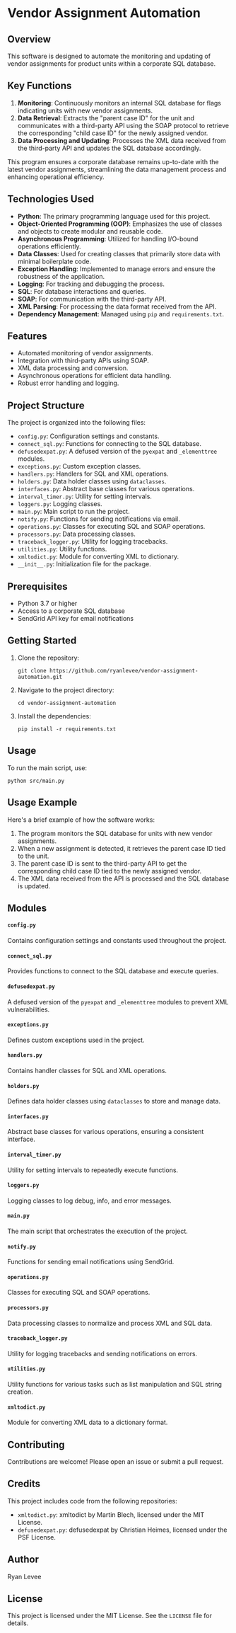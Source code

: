 # Vendor Assignment Automation

## Overview

This software is designed to automate the monitoring and updating of vendor assignments for product units within a corporate SQL database. 

## Key Functions
1.  **Monitoring**: Continuously monitors an internal SQL database for flags indicating units with new vendor assignments.
2.  **Data Retrieval**: Extracts the "parent case ID" for the unit and communicates with a third-party API using the SOAP protocol to retrieve the corresponding "child case ID" for the newly assigned vendor.
3.  **Data Processing and Updating**: Processes the XML data received from the third-party API and updates the SQL database accordingly.

This program ensures a corporate database remains up-to-date with the latest vendor assignments, streamlining the data management process and enhancing operational efficiency.

## Technologies Used

- **Python**: The primary programming language used for this project.
- **Object-Oriented Programming (OOP)**: Emphasizes the use of classes and objects to create modular and reusable code.
- **Asynchronous Programming**: Utilized for handling I/O-bound operations efficiently.
- **Data Classes**: Used for creating classes that primarily store data with minimal boilerplate code.
- **Exception Handling**: Implemented to manage errors and ensure the robustness of the application.
- **Logging**: For tracking and debugging the process.
- **SQL**: For database interactions and queries.
- **SOAP**: For communication with the third-party API.
- **XML Parsing**: For processing the data format received from the API.
- **Dependency Management**: Managed using `pip` and `requirements.txt`.

## Features

- Automated monitoring of vendor assignments.
- Integration with third-party APIs using SOAP.
- XML data processing and conversion.
- Asynchronous operations for efficient data handling.
- Robust error handling and logging.

## Project Structure

The project is organized into the following files:

- `config.py`: Configuration settings and constants.
- `connect_sql.py`: Functions for connecting to the SQL database.
- `defusedexpat.py`: A defused version of the `pyexpat` and `_elementtree` modules.
- `exceptions.py`: Custom exception classes.
- `handlers.py`: Handlers for SQL and XML operations.
- `holders.py`: Data holder classes using `dataclasses`.
- `interfaces.py`: Abstract base classes for various operations.
- `interval_timer.py`: Utility for setting intervals.
- `loggers.py`: Logging classes.
- `main.py`: Main script to run the project.
- `notify.py`: Functions for sending notifications via email.
- `operations.py`: Classes for executing SQL and SOAP operations.
- `processors.py`: Data processing classes.
- `traceback_logger.py`: Utility for logging tracebacks.
- `utilities.py`: Utility functions.
- `xmltodict.py`: Module for converting XML to dictionary.
- `__init__.py`: Initialization file for the package.

## Prerequisites

- Python 3.7 or higher
- Access to a corporate SQL database
- SendGrid API key for email notifications

## Getting Started

1.  Clone the repository:
    
        git clone https://github.com/ryanlevee/vendor-assignment-automation.git
    
2.  Navigate to the project directory:
    
        cd vendor-assignment-automation
    
3.  Install the dependencies:
    
        pip install -r requirements.txt

## Usage

To run the main script, use:

    python src/main.py

## Usage Example

Here's a brief example of how the software works:

1.  The program monitors the SQL database for units with new vendor assignments.
2.  When a new assignment is detected, it retrieves the parent case ID tied to the unit.
3.  The parent case ID is sent to the third-party API to get the corresponding child case ID tied to the newly assigned vendor.
4.  The XML data received from the API is processed and the SQL database is updated.

## Modules

#### `config.py`

Contains configuration settings and constants used throughout the project.

#### `connect_sql.py`

Provides functions to connect to the SQL database and execute queries.

#### `defusedexpat.py`

A defused version of the `pyexpat` and `_elementtree` modules to prevent XML vulnerabilities.

#### `exceptions.py`

Defines custom exceptions used in the project.

#### `handlers.py`

Contains handler classes for SQL and XML operations.

#### `holders.py`

Defines data holder classes using `dataclasses` to store and manage data.

#### `interfaces.py`

Abstract base classes for various operations, ensuring a consistent interface.

#### `interval_timer.py`

Utility for setting intervals to repeatedly execute functions.

#### `loggers.py`

Logging classes to log debug, info, and error messages.

#### `main.py`

The main script that orchestrates the execution of the project.

#### `notify.py`

Functions for sending email notifications using SendGrid.

#### `operations.py`

Classes for executing SQL and SOAP operations.

#### `processors.py`

Data processing classes to normalize and process XML and SQL data.

#### `traceback_logger.py`

Utility for logging tracebacks and sending notifications on errors.

#### `utilities.py`

Utility functions for various tasks such as list manipulation and SQL string creation.

#### `xmltodict.py`

Module for converting XML data to a dictionary format.

Contributing
------------

Contributions are welcome! Please open an issue or submit a pull request.

Credits
-------

This project includes code from the following repositories:

*   `xmltodict.py`: xmltodict by Martin Blech, licensed under the MIT License.
*   `defusedexpat.py`: defusedexpat by Christian Heimes, licensed under the PSF License.

Author
------

Ryan Levee

License
-------

This project is licensed under the MIT License. See the `LICENSE` file for details.

